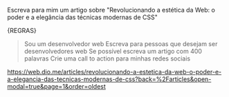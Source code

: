 Escreva para mim um artigo sobre "Revolucionando a estética da Web: o poder e a elegância das técnicas modernas de CSS"

{REGRAS}
>Sou um desenvolvedor web
>Escreva para pessoas que desejam ser desenvolvedores web
>Se possível escreva um artigo com 400 palavras
>Crie uma call to action para minhas redes sociais


https://web.dio.me/articles/revolucionando-a-estetica-da-web-o-poder-e-a-elegancia-das-tecnicas-modernas-de-css?back=%2Farticles&open-modal=true&page=1&order=oldest